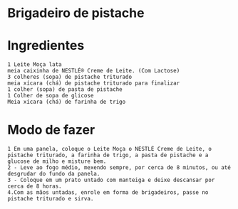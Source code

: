 # Brigadeiro de pistache

# Ingredientes
    1 Leite Moça lata
    meia caixinha de NESTLÉ® Creme de Leite. (Com Lactose)
    3 colheres (sopa) de pistache triturado
    meia xícara (chá) de pistache triturado para finalizar
    1 colher (sopa) de pasta de pistache
    1 Colher de sopa de glicose
    Meia xícara (chá) de farinha de trigo
# Modo de fazer
    1 Em uma panela, coloque o Leite Moça o NESTLÉ Creme de Leite, o pistache triturado, a farinha de trigo, a pasta de pistache e a glucose de milho e misture bem.
    2 - Leve ao fogo médio, mexendo sempre, por cerca de 8 minutos, ou até desgrudar do fundo da panela.
    3 - Coloque em um prato untado com manteiga e deixe descansar por cerca de 8 horas.
    4.Com as mãos untadas, enrole em forma de brigadeiros, passe no pistache triturado e sirva.


